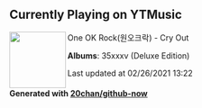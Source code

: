 ## Currently Playing on YTMusic

[<img align="left" width="100" src="https://lh3.googleusercontent.com/TxE0t0b3v2AOW8bKNL6jZx3QLWLsY1LLk4enQc5NeDPf8v7RedfxOJrZ8Bgjnt60EqTSg6uVttqNeWMx">](https://music.youtube.com/watch?v=IwoCT0Q5cZ8)

One OK Rock(원오크락) - Cry Out

**Albums**: 35xxxv (Deluxe Edition)

Last updated at 02/26/2021 13:22

#### Generated with [20chan/github-now](https://github.com/20chan/github-now)


<!--
**20chan/20chan** is a ✨ _special_ ✨ repository because its `README.md` (this file) appears on your GitHub profile.

Here are some ideas to get you started:

- 🔭 I’m currently working on ...
- 🌱 I’m currently learning ...
- 👯 I’m looking to collaborate on ...
- 🤔 I’m looking for help with ...
- 💬 Ask me about ...
- 📫 How to reach me: ...
- 😄 Pronouns: ...
- ⚡ Fun fact: ...
-->
